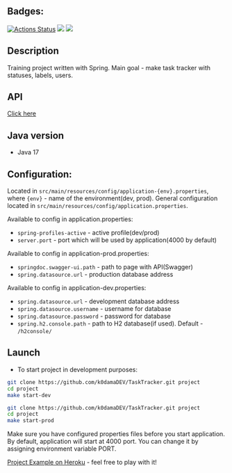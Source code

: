 ## Badges:

[![Actions Status](https://github.com/k0damaDEV/java-project-lvl5/workflows/hexlet-check/badge.svg)](https://github.com/k0damaDEV/java-project-lvl5/actions)
<a href="https://codeclimate.com/github/k0damaDEV/java-project-lvl5/maintainability"><img src="https://api.codeclimate.com/v1/badges/9aefc5ec56702b23013b/maintainability" /></a>
<a href="https://codeclimate.com/github/k0damaDEV/java-project-lvl5/test_coverage"><img src="https://api.codeclimate.com/v1/badges/9aefc5ec56702b23013b/test_coverage" /></a>

## Description

Training project written with Spring. Main goal - make task tracker with statuses, labels, users.

## API

[Click here](https://murmuring-lowlands-34103.herokuapp.com/swagger-ui.html)

## Java version

* Java 17

## Configuration:

Located in `src/main/resources/config/application-{env}.properties`, where `{env}` - name of the environment(dev, prod). General configuration located in `src/main/resources/config/application.properties`.

Available to config in application.properties:

* `spring-profiles-active` - active profile(dev/prod)
* `server.port` - port which will be used by application(4000 by default)

Available to config in application-prod.properties:

* `springdoc.swagger-ui.path` - path to page with API(Swagger)
* `spring.datasource.url` - production database address

Available to config in application-dev.properties:

* `spring.datasource.url` - development database address 
* `spring.datasource.username` - username for database
* `spring.datasource.password` - password for database
* `spring.h2.console.path` - path to H2 database(if used). Default - `/h2console/`

## Launch

* To start project in development purposes:

```sh
git clone https://github.com/k0damaDEV/TaskTracker.git project
cd project
make start-dev
```

```sh
git clone https://github.com/k0damaDEV/TaskTracker.git project
cd project
make start-prod
```

Make sure you have configured properties files before you start application.
By default, application will start at 4000 port. You can change it by assigning environment variable PORT.

[Project Example on Heroku](https://murmuring-lowlands-34103.herokuapp.com/) - feel free to play with it!


